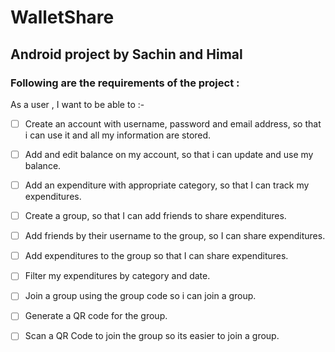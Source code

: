# WalletShare
## Android project by Sachin and Himal
### Following are the requirements of the project :

 As a user , I want to be able to :-
- [ ] Create an account with username, password and email address, so that i can use it and all my information are stored.
- [ ] Add and edit balance on my account, so that i can update and use my balance.
- [ ] Add an expenditure with appropriate category, so that I can track my expenditures.
- [ ] Create a group, so that I can add friends to share expenditures.
- [ ] Add friends by their username to the group, so I can share expenditures.
- [ ] Add expenditures to the group so that I can share expenditures.
- [ ] Filter my expenditures by category and date.
- [ ] Join a group using the group code so i can join a group.
- [ ] Generate a QR code for the group.
- [ ] Scan a QR Code to join the group so its easier to join a group.
 
